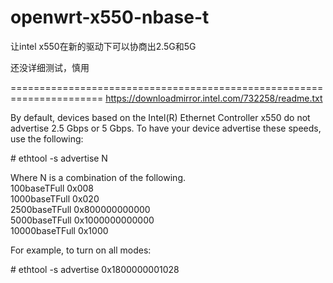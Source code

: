 # openwrt-x550-nbase-t

让intel x550在新的驱动下可以协商出2.5G和5G

还没详细测试，慎用

======================================================================
https://downloadmirror.intel.com/732258/readme.txt

By default, devices based on the Intel(R) Ethernet Controller x550 do not advertise 2.5 Gbps or 5 Gbps. To have your device advertise these speeds, use the following:  

\# ethtool -s <ethX> advertise N

Where N is a combination of the following.  
100baseTFull   0x008  
1000baseTFull  0x020  
2500baseTFull  0x800000000000  
5000baseTFull  0x1000000000000  
10000baseTFull 0x1000  

For example, to turn on all modes:
  
\# ethtool -s <ethX> advertise 0x1800000001028
